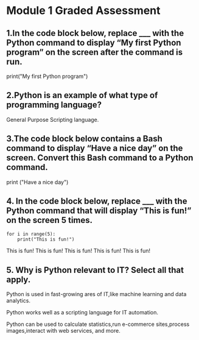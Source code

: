 # Module 1 Graded Assessment

## 1.In the code block below, replace ___ with the Python command to display “My first Python program” on the screen after the command is run.  

 print("My first Python program")

## 2.Python is an example of what type of programming language?
 
  General Purpose Scripting language.

## 3.The code block below contains a Bash command to display “Have a nice day” on the screen. Convert this Bash command to a Python command.
  
  print ("Have a nice day")

## 4. In the code block below, replace ___ with the Python command that will display “This is fun!” on the screen 5 times.

	for i in range(5):
        print("This is fun!")

   This is fun!
   This is fun!
   This is fun!
   This is fun!
   This is fun!
  
## 5. Why is Python relevant to IT? Select all that apply.
   
   Python is used in fast-growing ares of IT,like machine learning and data analytics.
   
   Python works well as a scripting language for IT automation.
   
   Python can be used to calculate statistics,run e-commerce sites,process images,interact with web services, and more.
   
